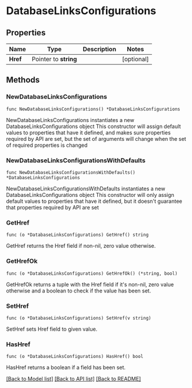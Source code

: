 # DatabaseLinksConfigurations

## Properties

Name | Type | Description | Notes
------------ | ------------- | ------------- | -------------
**Href** | Pointer to **string** |  | [optional] 

## Methods

### NewDatabaseLinksConfigurations

`func NewDatabaseLinksConfigurations() *DatabaseLinksConfigurations`

NewDatabaseLinksConfigurations instantiates a new DatabaseLinksConfigurations object
This constructor will assign default values to properties that have it defined,
and makes sure properties required by API are set, but the set of arguments
will change when the set of required properties is changed

### NewDatabaseLinksConfigurationsWithDefaults

`func NewDatabaseLinksConfigurationsWithDefaults() *DatabaseLinksConfigurations`

NewDatabaseLinksConfigurationsWithDefaults instantiates a new DatabaseLinksConfigurations object
This constructor will only assign default values to properties that have it defined,
but it doesn't guarantee that properties required by API are set

### GetHref

`func (o *DatabaseLinksConfigurations) GetHref() string`

GetHref returns the Href field if non-nil, zero value otherwise.

### GetHrefOk

`func (o *DatabaseLinksConfigurations) GetHrefOk() (*string, bool)`

GetHrefOk returns a tuple with the Href field if it's non-nil, zero value otherwise
and a boolean to check if the value has been set.

### SetHref

`func (o *DatabaseLinksConfigurations) SetHref(v string)`

SetHref sets Href field to given value.

### HasHref

`func (o *DatabaseLinksConfigurations) HasHref() bool`

HasHref returns a boolean if a field has been set.


[[Back to Model list]](../README.md#documentation-for-models) [[Back to API list]](../README.md#documentation-for-api-endpoints) [[Back to README]](../README.md)



